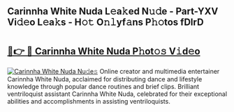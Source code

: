 ## Carinnha White Nuda L𝚎a𝚔ed N𝚞𝚍e - Part-YXV Vi𝚍𝚎o L𝚎a𝚔s - H𝚘𝚝 O𝚗𝚕yf𝚊ns P𝚑𝚘tos fDlrD

# <h2><a href="http://kfe72m.oniu.top/?m=Carinnha+White+Nuda">🔗👉 🔴 Carinnha White Nuda P𝚑ot𝚘𝚜 V𝚒d𝚎o</a></h2>

[![Carinnha White Nuda Nu𝚍e𝚜](https://i.imgur.com/0qMVB7G.gif)](http://kfe72m.oniu.top/?m=Carinnha+White+Nuda)
Online creator and multimedia entertainer Carinnha White Nuda, acclaimed for distributing dance and lifestyle knowledge through popular dance routines and brief clips. Brilliant ventriloquist assistant Carinnha White Nuda, celebrated for their exceptional abilities and accomplishments in assisting ventriloquists.  
